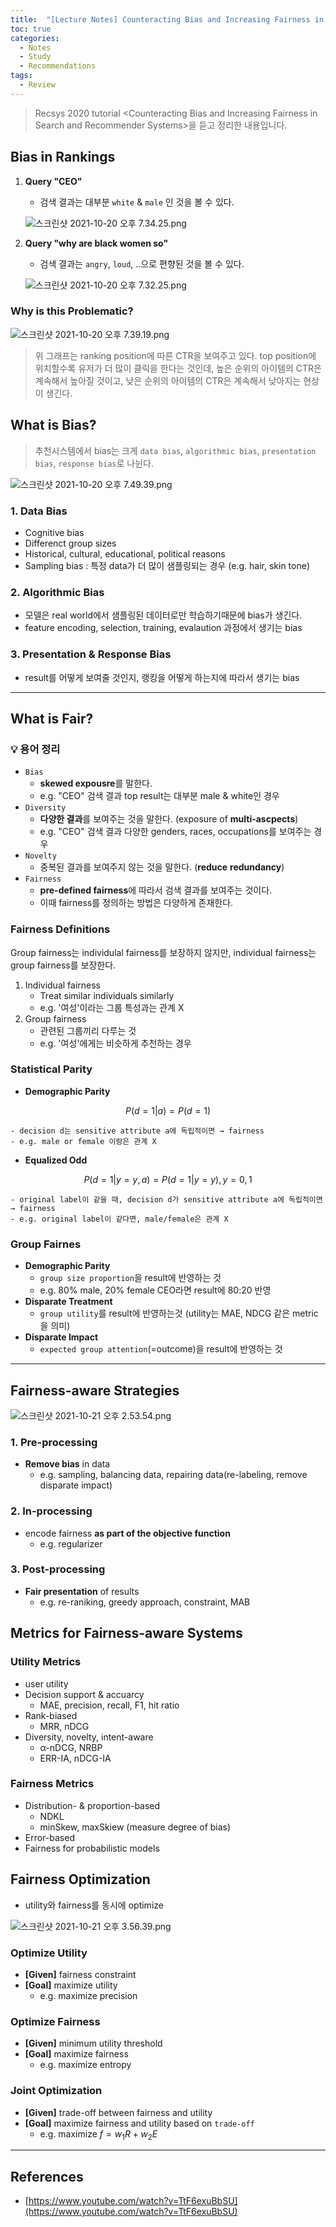 ```yaml
---
title:  "[Lecture Notes] Counteracting Bias and Increasing Fairness in Search and Recommender Systems"
toc: true
categories:
  - Notes
  - Study
  - Recommendations
tags:
  - Review 
---
```


> Recsys 2020 tutorial \<Counteracting Bias and Increasing Fairness in Search and Recommender Systems\>을 듣고 정리한 내용입니다.

## Bias in Rankings

1. **Query "CEO"**
    - 검색 결과는 대부분 `white` & `male` 인 것을 볼 수 있다.
    
    ![스크린샷 2021-10-20 오후 7.34.25.png](/assets/posts/스크린샷_2021-10-20_오후_7.32.25.png)
    
2. **Query "why are black women so"**
    - 검색 결과는 `angry`, `loud`, ..으로 편향된 것을 볼 수 있다.
    
    ![스크린샷 2021-10-20 오후 7.32.25.png](/assets/posts/스크린샷_2021-10-20_오후_7.34.25.png)
    

### Why is this Problematic?

![스크린샷 2021-10-20 오후 7.39.19.png](/assets/posts/스크린샷_2021-10-20_오후_7.39.19.png)

> 위 그래프는 ranking position에 따른 CTR을 보여주고 있다. top position에 위치할수록 유저가 더 많이 클릭을 한다는 것인데, 높은 순위의 아이템의 CTR은 계속해서 높아질 것이고, 낮은 순위의 아이템의 CTR은 계속해서 낮아지는 현상이 생긴다.
> 

## What is Bias?

> 추천시스템에서 bias는 크게 `data bias`, `algorithmic bias`, `presentation bias`, `response bias`로 나뉜다.
> 

![스크린샷 2021-10-20 오후 7.49.39.png](/assets/posts/스크린샷_2021-10-20_오후_7.49.39.png)

### 1. Data Bias

- Cognitive bias
- Differenct group sizes
- Historical, cultural, educational, political reasons
- Sampling bias : 특정 data가 더 많이 샘플링되는 경우 (e.g. hair, skin tone)

### 2. Algorithmic Bias

- 모델은 real world에서 샘플링된 데이터로만 학습하기때문에 bias가 생긴다.
- feature encoding, selection, training, evalaution 과정에서 생기는 bias

### 3. Presentation & Response Bias

- result를 어떻게 보여줄 것인지, 랭킹을 어떻게 하는지에 따라서 생기는 bias

---

## What is Fair?

### 💡 용어 정리

- `Bias`
    - **skewed expousre**를 말한다.
    - e.g. "CEO" 검색 결과 top result는 대부분 male & white인 경우
- `Diversity`
    - **다양한 결과**를 보여주는 것을 말한다. (exposure of **multi-ascpects**)
    - e.g. "CEO" 검색 결과 다양한 genders, races, occupations를 보여주는 경우
- `Novelty`
    - 중복된 결과를 보여주지 않는 것을 말한다. (**reduce** **redundancy**)
- `Fairness`
    - **pre-defined fairness**에 따라서 검색 결과를 보여주는 것이다.
    - 이때 fairness를 정의하는 방법은 다양하게 존재한다.

### Fairness Definitions

Group fairness는 individulal fairness를 보장하지 않지만, individual fairness는 group fairness를 보장한다. 

1. Individual fairness
    - Treat similar individuals similarly
    - e.g. '여성'이라는 그룹 특성과는 관계 X
2. Group fairness
    - 관련된 그룹끼리 다루는 것
    - e.g. '여성'에게는 비슷하게 추천하는 경우

### Statistical Parity

- **Demographic Parity**

$$P(d=1|a) = P(d=1)$$

    - decision d는 sensitive attribute a에 독립적이면 → fairness 
    - e.g. male or female 이랑은 관계 X

- **Equalized Odd**

$$P(d=1|y=y, a) = P(d=1|y=y), y= {0, 1}$$

    - original label이 같을 때, decision d가 sensitive attribute a에 독립적이면 → fairness
    - e.g. original label이 같다면, male/female은 관계 X

### Group Fairnes

- **Demographic Parity**
    - `group size proportion`을 result에 반영하는 것
    - e.g. 80% male, 20% female CEO라면 result에 80:20 반영
- **Disparate Treatment**
    - `group utility`를 result에 반영하는것 (utility는 MAE, NDCG 같은 metric을 의미)
- **Disparate Impact**
    - `expected group attention`(=outcome)을 result에 반영하는 것

---

## Fairness-aware Strategies

![스크린샷 2021-10-21 오후 2.53.54.png](/assets/posts/스크린샷_2021-10-21_오후_2.53.54.png)

### 1. Pre-processing

- **Remove bias** in data
    - e.g. sampling, balancing data, repairing data(re-labeling, remove disparate impact)

### 2. In-processing

- encode fairness **as part of the objective function**
    - e.g. regularizer

### 3. Post-processing

- **Fair presentation** of results
    - e.g. re-raniking, greedy approach, constraint, MAB

## Metrics for Fairness-aware Systems

### Utility Metrics

- user utility
- Decision support & accuarcy
    - MAE, precision, recall, F1, hit ratio
- Rank-biased
    - MRR, nDCG
- Diversity, novelty, intent-aware
    - α-nDCG, NRBP
    - ERR-IA, nDCG-IA

### Fairness Metrics

- Distribution- & proportion-based
    - NDKL
    - minSkew, maxSkiew (measure degree of bias)
- Error-based
- Fairness for probabilistic models

## Fairness Optimization

- utility와 fairness를 동시에 optimize

![스크린샷 2021-10-21 오후 3.56.39.png](/assets/posts/스크린샷_2021-10-21_오후_3.56.39.png)

### Optimize Utility

- **[Given]** fairness constraint
- **[Goal]** maximize utility
    - e.g. maximize precision

### Optimize Fairness

- **[Given]** minimum utility threshold
- **[Goal]** maximize fairness
    - e.g. maximize entropy

### Joint Optimization

- **[Given]** trade-off between fairness and utility
- **[Goal]** maximize fairness and utility based on `trade-off`
    - e.g. maximize $f = w_1R + w_2E$
    

---

## References

- [https://www.youtube.com/watch?v=TtF6exuBbSU](https://www.youtube.com/watch?v=TtF6exuBbSU)